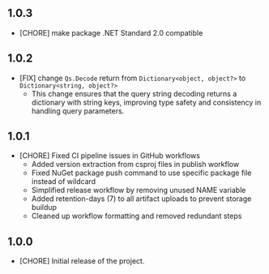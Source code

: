 ## 1.0.3

* [CHORE] make package .NET Standard 2.0 compatible

## 1.0.2

* [FIX] change `Qs.Decode` return from `Dictionary<object, object?>` to `Dictionary<string, object?>` 
    - This change ensures that the query string decoding returns a dictionary with string keys, improving type safety and consistency in handling query parameters.

## 1.0.1

* [CHORE] Fixed CI pipeline issues in GitHub workflows
    - Added version extraction from csproj files in publish workflow
    - Fixed NuGet package push command to use specific package file instead of wildcard
    - Simplified release workflow by removing unused NAME variable
    - Added retention-days (7) to all artifact uploads to prevent storage buildup
    - Cleaned up workflow formatting and removed redundant steps

## 1.0.0

* [CHORE] Initial release of the project.
